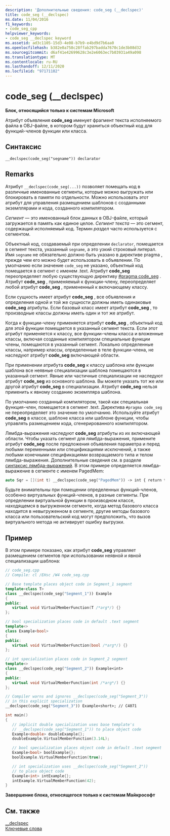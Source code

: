 ```yaml
---
description: 'Дополнительные сведения: code_seg (__declspec)'
title: code_seg (__declspec)
ms.date: 11/04/2016
f1_keywords:
- code_seg_cpp
helpviewer_keywords:
- code_seg __declspec keyword
ms.assetid: ad3c1105-15d3-4e08-b7b9-e4bd9d7b6aa0
ms.openlocfilehash: b382e0a758c28ffab297badda7670c1de3b08d32
ms.sourcegitcommit: d6af41e42699628c3e2e6063ec7b03931a49a098
ms.translationtype: MT
ms.contentlocale: ru-RU
ms.lasthandoff: 12/11/2020
ms.locfileid: "97171102"
---
```

# <a name="code_seg-__declspec"></a>code_seg (__declspec)

**Блок, относящийся только к системам Microsoft**

Атрибут объявления **code_seg** именует фрагмент текста исполняемого файла в OBJ-файле, в котором будут храниться объектный код для функций-членов функции или класса.

## <a name="syntax"></a>Синтаксис

```
__declspec(code_seg("segname")) declarator
```

## <a name="remarks"></a>Remarks

Атрибут `__declspec(code_seg(...))` позволяет помещать код в различные именованные сегменты, которые можно выгружать или блокировать в памяти по отдельности. Можно использовать этот атрибут для управления размещением шаблонов с созданными экземплярами и кода, созданного компилятором.

*Сегмент* — это именованный блок данных в OBJ-файле, который загружается в память как единое целое. *Сегмент текста* — это сегмент, содержащий исполняемый код. Термин *раздел* часто используется с сегментом.

Объектный код, создаваемый при определении `declarator`, помещается в сегмент текста, указанный `segname`, а это узкий строковый литерал. Имя `segname` не обязательно должно быть указано в директиве pragma [,](../preprocessor/section.md) прежде чем его можно будет использовать в объявлении. По умолчанию если значение `code_seg` не указано, объектный код помещается в сегмент с именем .text. Атрибут **code_seg** переопределяет любую существующую директиву [#pragma code_seg](../preprocessor/code-seg.md) . Атрибут **code_seg** , применяемый к функции-члену, переопределяет любой атрибут **code_seg** , примененный к включающему классу.

Если сущность имеет атрибут **code_seg** , все объявления и определения одной и той же сущности должны иметь одинаковые **code_seg** атрибуты. Если базовый класс имеет атрибут **code_seg** , то производные классы должны иметь один и тот же атрибут.

Когда к функции-члену применяется атрибут **code_seg** , объектный код для этой функции помещается в указанный сегмент текста. Если этот атрибут применяется к классу, все функции-члены класса и вложенные классы, включая созданные компилятором специальные функции члены, помещаются в указанный сегмент. Локально определенные классы, например классы, определенные в теле функции-члена, не наследуют атрибут **code_seg** включающей области.

При применении атрибута **code_seg** к классу шаблона или функции шаблона все неявные специализации шаблона помещаются в указанный сегмент. Явные или частичные специализации не наследуют атрибут **code_seg** из основного шаблона. Вы можете указать тот же или другой атрибут **code_seg** в специализации. Атрибут **code_seg** нельзя применить к явному созданию экземпляра шаблона.

По умолчанию созданный компилятором, такой как специальная функция-член, помещается в сегмент .text. Директива `#pragma code_seg` не переопределяет это значение по умолчанию. Используйте атрибут **code_seg** в классе, шаблоне класса или шаблоне функции, чтобы управлять размещением кода, сгенерированного компилятором.

Лямбда-выражения наследуют **code_seg** атрибуты из их включающей области. Чтобы указать сегмент для лямбда-выражения, примените атрибут **code_seg** после предложения объявления параметра и перед любыми переменными или спецификациями исключений, а также любыми конечными спецификациями возвращаемого типа и телом лямбда-выражения. Дополнительные сведения см. в разделе [синтаксис лямбда-выражений](../cpp/lambda-expression-syntax.md). В этом примере определяется лямбда-выражение в сегменте с именем PagedMem:

```cpp
auto Sqr = [](int t) __declspec(code_seg("PagedMem")) -> int { return t*t; };
```

Будьте внимательны при помещении определенных функций-членов, особенно виртуальных функций-членов, в разные сегменты. При определении виртуальной функции в производном классе, находящемся в выгруженном сегменте, когда метод базового класса находится в невыгруженном в сегменте, другие методы базового класса или пользовательский код могут предположить, что вызов виртуального метода не активирует ошибку выгрузки.

## <a name="example"></a>Пример

В этом примере показано, как атрибут **code_seg** управляет размещением сегментов при использовании неявной и явной специализации шаблона:

```cpp
// code_seg.cpp
// Compile: cl /EHsc /W4 code_seg.cpp

// Base template places object code in Segment_1 segment
template<class T>
class __declspec(code_seg("Segment_1")) Example
{
public:
   virtual void VirtualMemberFunction(T /*arg*/) {}
};

// bool specialization places code in default .text segment
template<>
class Example<bool>
{
public:
   virtual void VirtualMemberFunction(bool /*arg*/) {}
};

// int specialization places code in Segment_2 segment
template<>
class __declspec(code_seg("Segment_2")) Example<int>
{
public:
   virtual void VirtualMemberFunction(int /*arg*/) {}
};

// Compiler warns and ignores __declspec(code_seg("Segment_3"))
// in this explicit specialization
__declspec(code_seg("Segment_3")) Example<short>; // C4071

int main()
{
   // implicit double specialization uses base template's
   // __declspec(code_seg("Segment_1")) to place object code
   Example<double> doubleExample{};
   doubleExample.VirtualMemberFunction(3.14L);

   // bool specialization places object code in default .text segment
   Example<bool> boolExample{};
   boolExample.VirtualMemberFunction(true);

   // int specialization uses __declspec(code_seg("Segment_2"))
   // to place object code
   Example<int> intExample{};
   intExample.VirtualMemberFunction(42);
}
```

**Завершение блока, относящегося только к системам Майкрософт**

## <a name="see-also"></a>См. также

[__declspec](../cpp/declspec.md)<br/>
[Ключевые слова](../cpp/keywords-cpp.md)
